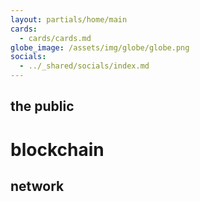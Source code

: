 ```yaml
---
layout: partials/home/main
cards:
  - cards/cards.md
globe_image: /assets/img/globe/globe.png
socials:
  - ../_shared/socials/index.md
---
```


## the public

# blockchain

## network
